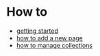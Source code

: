 # How to

* [getting started](getting-started.md)
* [how to add a new page](how-to-add-a-new-page.md)
* [how to manage collections](how-to-manage-collections.md)
